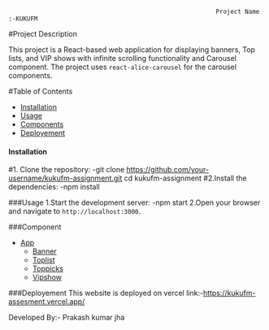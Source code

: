                                                              Project Name :-KUKUFM

#Project Description

This project is a React-based web application for displaying banners,  Top lists, 
and VIP shows with infinite scrolling functionality and Carousel component. The project uses `react-alice-carousel` 
for the carousel components.

#Table of Contents
- [Installation](#installation)
- [Usage](#usage)
- [Components](#components)
- [Deployement](#deployement)
  
#### Installation
#1. Clone the repository:
   -git clone https://github.com/your-username/kukufm-assignment.git
   cd kukufm-assignment
#2.Install the dependencies:
   -npm install

###Usage
1.Start the development server:
   -npm start
2.Open your browser and navigate to `http://localhost:3000`.

###Component
- [App](#app)
  - [Banner](#banner)
  - [Toplist](#toplist)
  - [Toppicks](#toppicks)
  - [Vipshow](#vipshow)


###Deployement
This website is deployed on vercel
link:-https://kukufm-assesment.vercel.app/

Developed By:-
Prakash kumar jha


